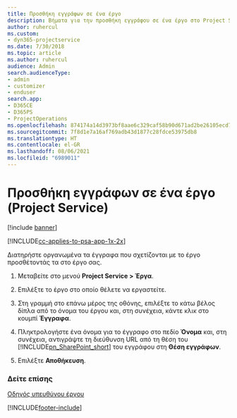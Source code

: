 ```yaml
---
title: Προσθήκη εγγράφων σε ένα έργο
description: Βήματα για την προσθήκη εγγράφου σε ένα έργο στο Project Service
author: ruhercul
ms.custom:
- dyn365-projectservice
ms.date: 7/30/2018
ms.topic: article
ms.author: ruhercul
audience: Admin
search.audienceType:
- admin
- customizer
- enduser
search.app:
- D365CE
- D365PS
- ProjectOperations
ms.openlocfilehash: 874174a14d3973bf8aae6c329caf58b90d671ad2be26105ecd721825b92c0f7b
ms.sourcegitcommit: 7f8d1e7a16af769adb43d1877c28fdce53975db8
ms.translationtype: HT
ms.contentlocale: el-GR
ms.lasthandoff: 08/06/2021
ms.locfileid: "6989011"
---
```

# <a name="add-documents-to-a-project-project-service"></a>Προσθήκη εγγράφων σε ένα έργο (Project Service)

[!include [banner](../includes/psa-now-project-operations.md)]

[!INCLUDE[cc-applies-to-psa-app-1x-2x](../includes/cc-applies-to-psa-app-1x-2x.md)]

Διατηρήστε οργανωμένα τα έγγραφα που σχετίζονται με το έργο προσθέτοντάς τα στο έργο σας.  
  
1. Μεταβείτε στο μενού **Project Service > Έργα**.  
  
2. Επιλέξτε το έργο στο οποίο θέλετε να εργαστείτε.  
  
3. Στη γραμμή στο επάνω μέρος της οθόνης, επιλέξτε το κάτω βέλος δίπλα από το όνομα του έργου και, στη συνέχεια, κάντε κλικ στο κουμπί **Έγγραφα**.  
  
4. Πληκτρολογήστε ένα όνομα για το έγγραφο στο πεδίο **Όνομα** και, στη συνέχεια, αντιγράψτε τη διεύθυνση URL από τη θέση του [!INCLUDE[pn_SharePoint_short](../includes/pn-sharepoint-short.md)] του εγγράφου στη **Θέση εγγράφων**.  
  
5. Επιλέξτε **Αποθήκευση**.  
  
### <a name="see-also"></a>Δείτε επίσης  
 [Οδηγός υπευθύνου έργου](../psa/project-manager-guide.md)


[!INCLUDE[footer-include](../includes/footer-banner.md)]